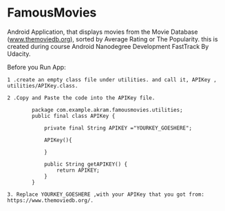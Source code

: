 # FamousMovies
Android Application, that displays movies from the Movie Database (www.themoviedb.org), sorted by Average Rating or The Popularity. this is created during course Android Nanodegree Development FastTrack By Udacity.


Before you Run App:

    1 .create an empty class file under utilities. and call it, APIKey , utilities/APIKey.class.

    2 .Copy and Paste the code into the APIKey file.

            package com.example.akram.famousmovies.utilities;
            public final class APIKey {

                private final String APIKEY ="YOURKEY_GOESHERE";

                APIKey(){

                }

                public String getAPIKEY() {
                    return APIKEY;
                }
            }

    3. Replace YOURKEY_GOESHERE ,with your APIKey that you got from: https://www.themoviedb.org/. 
